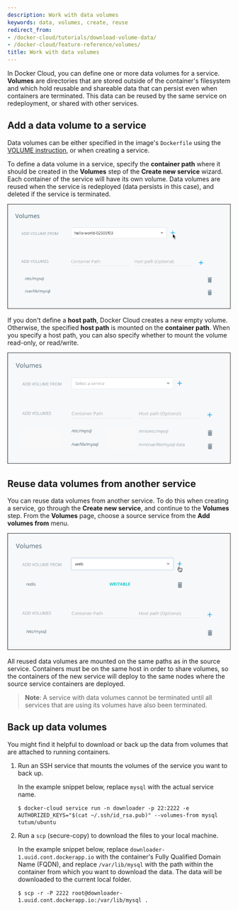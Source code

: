 ```yaml
---
description: Work with data volumes
keywords: data, volumes, create, reuse
redirect_from:
- /docker-cloud/tutorials/download-volume-data/
- /docker-cloud/feature-reference/volumes/
title: Work with data volumes
---
```


In Docker Cloud, you can define one or more data volumes for a service.
**Volumes** are directories that are stored outside of the container's
filesystem and which hold reusable and shareable data that can persist even when
containers are terminated. This data can be reused by the same service on
redeployment, or shared with other services.

## Add a data volume to a service

Data volumes can be either specified in the image's `Dockerfile` using the
[VOLUME instruction](/engine/reference/builder/#volume), or when
creating a service.

To define a data volume in a service, specify the **container path** where it
should be created in the **Volumes** step of the **Create new service** wizard.
Each container of the service will have its own volume. Data volumes are reused
when the service is redeployed (data persists in this case), and deleted if the
service is terminated.

![](images/data-volumes-wizard.png)

If you don't define a **host path**, Docker Cloud creates a new empty volume.
Otherwise, the specified **host path** is mounted on the **container path**.
When you specify a host path, you can also specify whether to mount the volume
read-only, or read/write.

![](images/host-volumes-wizard.png)


## Reuse data volumes from another service

You can reuse data volumes from another service. To do this when creating a service, go through the **Create new service**, and continue to the **Volumes** step. From the **Volumes** page, choose a source service from the **Add volumes from** menu.

![](images/volumes-from-wizard.png)

All reused data volumes are mounted on the same paths as in the source service.
Containers must be on the same host in order to share volumes, so the containers
of the new service will deploy to the same nodes where the source service
containers are deployed.

> **Note**: A service with data volumes cannot be terminated until all services that are using its volumes have also been terminated.

## Back up data volumes

You might find it helpful to download or back up the data from volumes that are attached to running containers.

1. Run an SSH service that mounts the volumes of the service you want to back up.

   In the example snippet below, replace `mysql` with the actual service name.

   ```
   $ docker-cloud service run -n downloader -p 22:2222 -e AUTHORIZED_KEYS="$(cat ~/.ssh/id_rsa.pub)" --volumes-from mysql tutum/ubuntu
   ```

2. Run a `scp` (secure-copy) to download the files to your local machine.

   In the example snippet below, replace `downloader-1.uuid.cont.dockerapp.io` with the container's Fully Qualified Domain Name (FQDN), and replace `/var/lib/mysql` with the path within the container from which you want to download the data. The data will be downloaded to the current local folder.

   ```
   $ scp -r -P 2222 root@downloader-1.uuid.cont.dockerapp.io:/var/lib/mysql .
   ```
